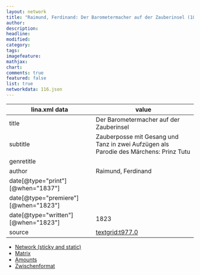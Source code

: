 ```yaml
---
layout: network
title: "Raimund, Ferdinand: Der Barometermacher auf der Zauberinsel (1823)"
author:
description:
headline:
modified:
category:
tags:
imagefeature: 
mathjax: 
chart: 
comments: true
featured: false
list: true
networkdata: 116.json
---
```

lina.xml data  | value
------------- | -------------
title|Der Barometermacher auf der Zauberinsel
subtitle|Zauberposse mit Gesang und Tanz in zwei Aufzügen als Parodie des Märchens: Prinz Tutu
genretitle|
author|Raimund, Ferdinand
date[@type="print"][@when="1837"]|
date[@type="premiere"][@when="1823"]|
date[@type="written"][@when="1823"]|1823
source|[textgrid:t977.0](https://textgridlab.org/1.0/tgcrud-public/rest/textgrid:t977.0/data)



* [Network (sticky and static)](/linas/network116)
* [Matrix](/linas/matrix116)
* [Amounts](/linas/amount116)
* [Zwischenformat](/linas/lina116 )
